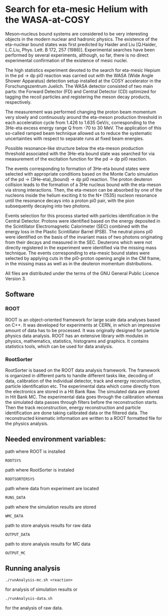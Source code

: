 # Search for eta-mesic Helium with the WASA-at-COSY

Meson–nucleus bound systems are considered to be very interesting objects in the modern nuclear and hadronic physics. 
The existence of the eta-nuclear bound states was first predicted by Haider and Liu [Q.Haider, L.C.Liu, Phys. Lett. B 172, 257 (1986)]. 
Experimental searches have been performed by several experiments, although, so far, there is no direct experimental confirmation of the existence of mesic nuclei.

The high statistics experiment devoted to the search for eta-mesic Hepium in the pd -> dp pi0 reaction was carried out with the WASA (Wide Angle Shower Apparatus) detection setup installed at the COSY accelerator in the Forschungszentrum Juelich. 
The WASA detector consisted of two main parts: the Forward Detector (FD) and Central Detector (CD) optimized for tagging the recoil particles and registering the meson decay products, respectively.

The measurement was performed changing the proton beam momentum very slowly and continuously around the eta-meson production threshold in each acceleration cycle from 1.426 to 1.635 GeV/c,  corresponding to the 3He-eta excess energy range Q from -70 to 30 MeV. 
The application of this so-called ramped beam technique allowed us to reduce the systematic uncertainties with respect to separate runs at fixed beam energies. 

Possible resonance-like structure below the eta-meson production threshold associated with the 3He-eta bound state was searched for via  measurement of the excitation function for the pd -> dp pi0 reaction. 

The events corresponding to formation of 3He-eta bound states were selected with appropriate conditions based on the Monte Carlo simulation of the pd -> (3He-eta)_(bound) -> dp pi0 reaction. 
The proton deuteron collision leads to the formation of a 3He nucleus bound with the eta-meson via strong interactions. Then, the eta-meson can be absorbed by one of the nucleons inside the helium exciting it to the N* (1535) nucleon resonance until the resonance decays into a proton pi0 pair, with the pion subsequently decaying into two photons.

Events selection for this process started with particles identification in the Central Detector. 
Protons were identified based on the energy deposited in the Scintillator Electromagnetic Calorimeter (SEC) combined with the energy loss in the Plastic Scintillator Barrel (PSB). 
The neutral pions pi0 were identified on the basis of the invariant mass of two photons originating from their decays and measured in the SEC.
Deuterons which were not directly registered in the experiment were identified via the missing mass technique.
The events corresponding to eta-mesic bound states were selected by applying cuts in the pi0-proton opening angle in the CM frame, in the missing mass as well as in the deuteron momentum distributions.

All files are distributed under the terms of the GNU General Public Licence Version 3.

## Software

### ROOT 
ROOT is an object-oriented framework for large scale data analyses based on C++.
It was developed for experiments at CERN, in which an impressive amount of data has to be processed. It was originally designed for particle physics data analysis.
ROOT has an extensive library with modules in physics, mathematics, statistics, histograms and graphics. It contains statistics tools, which can be used for data analysis.

### RootSorter
RootSorter is based on the ROOT data analysis framework. The framework is organized in different parts to handle different tasks like, decoding of data, calibration of the individual detector, track and energy reconstruction, particle identification etc.
The experimental data which come directly from the electronics are stored in a Hit Bank Raw. The simulated data are stored in Hit Bank MC. The experimental data goes through the calibration whereas the simulated data passes through filters before the reconstruction starts.
Then the track reconstruction, energy reconstruction and particle identification are done taking calibrated data or the filtered data. The reconstructed kinematic information are written to a ROOT formatted file for the physics analysis.

## Needed environment variables:

path where ROOT is installed

    ROOTSYS

path where RootSorter is instaled

    ROOTSORTERSYS

path where data from experiment are located

    RUNS_DATA

path where the simulation results are stored

    WMC_DATA

path to store analysis results for raw data

    OUTPUT_DATA

path to store analysis results for MC data

    OUTPUT_MC

## Running analysis

    ./runAnalysis-mc.sh <reaction>

for analysis of simulation results or

    ./runAnalysis-data.sh

for the analysis of raw data.
